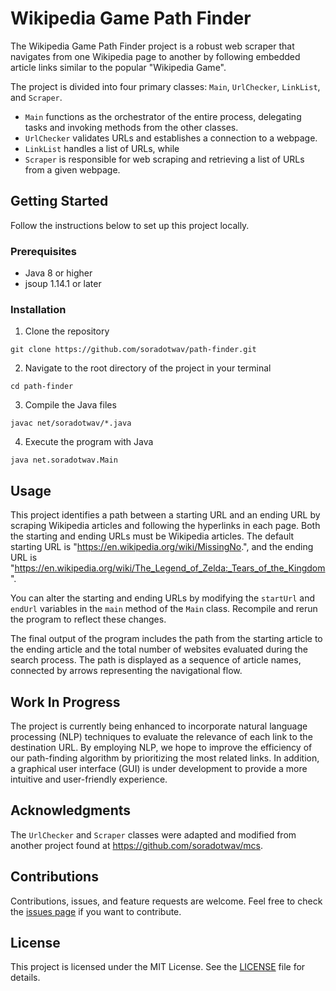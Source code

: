 
# Wikipedia Game Path Finder 

The Wikipedia Game Path Finder project is a robust web scraper that navigates from one Wikipedia page to another by following embedded article links similar to the popular "Wikipedia Game".

The project is divided into four primary classes: `Main`, `UrlChecker`, `LinkList`, and `Scraper`. 
* `Main`  functions as the orchestrator of the entire process, delegating tasks and invoking methods from the other classes. 
* `UrlChecker` validates URLs and establishes a connection to a webpage. 
* `LinkList` handles a list of URLs, while 
* `Scraper` is responsible for web scraping and retrieving a list of URLs from a given webpage.

## Getting Started

Follow the instructions below to set up this project locally.

### Prerequisites

- Java 8 or higher
- jsoup 1.14.1 or later

### Installation

1. Clone the repository

```
git clone https://github.com/soradotwav/path-finder.git
```

2. Navigate to the root directory of the project in your terminal

```
cd path-finder
```

3. Compile the Java files

```
javac net/soradotwav/*.java
```

4. Execute the program with Java

```
java net.soradotwav.Main
```

## Usage

This project identifies a path between a starting URL and an ending URL by scraping Wikipedia articles and following the hyperlinks in each page. Both the starting and ending URLs must be Wikipedia articles. The default starting URL is "https://en.wikipedia.org/wiki/MissingNo.", and the ending URL is "https://en.wikipedia.org/wiki/The_Legend_of_Zelda:_Tears_of_the_Kingdom".

You can alter the starting and ending URLs by modifying the `startUrl` and `endUrl` variables in the `main` method of the `Main` class. Recompile and rerun the program to reflect these changes.

The final output of the program includes the path from the starting article to the ending article and the total number of websites evaluated during the search process. The path is displayed as a sequence of article names, connected by arrows representing the navigational flow.

## Work In Progress

The project is currently being enhanced to incorporate natural language processing (NLP) techniques to evaluate the relevance of each link to the destination URL. By employing NLP, we hope to improve the efficiency of our path-finding algorithm by prioritizing the most related links. In addition, a graphical user interface (GUI) is under development to provide a more intuitive and user-friendly experience.

## Acknowledgments

The `UrlChecker` and `Scraper` classes were adapted and modified from another project found at https://github.com/soradotwav/mcs.

## Contributions

Contributions, issues, and feature requests are welcome. Feel free to check the [issues page](https://github.com/soradotwav/path-finder/issues) if you want to contribute.

## License

This project is licensed under the MIT License. See the [LICENSE](LICENSE) file for details.